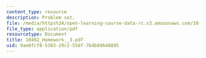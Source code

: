 ```yaml
---
content_type: resource
description: Problem set.
file: /media/https%3A/open-learning-course-data-rc.s3.amazonaws.com/10-492-2-integrated-chemical-engineering-topics-i-introduction-to-biocatalysis-fall-2004/9ae8fcf8538329c2558f764b89648895_10492_Homework__3.pdf
file_type: application/pdf
resourcetype: Document
title: 10492_Homework__3.pdf
uid: 9ae8fcf8-5383-29c2-558f-764b89648895
---
```

